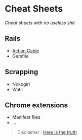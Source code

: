 # Cheat Sheets
*Cheat sheets with no useless shit* 


## Rails
- [Action Cable](https://github.com/Durev/Cheat_Sheets/tree/master/Rails/Action_Cable)
- Gemfile

## Scrapping
- Nokogiri
- Watir

## Chrome extensions
- Manifest files
- ...


> Disclaimer : [Here is the truth](http://s2.quickmeme.com/img/73/7368bba925cab9dd176e32f7ce8c4d1fbf9917c0870d39ecfe8254874e42b907.jpg)